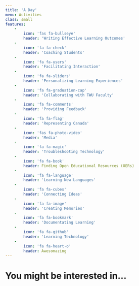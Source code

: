 ```yaml
---
title: 'A Day'
menu: Activities
class: small
features:
    -
        icon: 'fas fa-bullseye'
        header: 'Writing Effective Learning Outcomes'
    -
        icon: 'fa fa-check'
        header: 'Coaching Students'
    -
        icon: 'fa fa-users'
        header: 'Facilitating Interaction'
    -
        icon: 'fa fa-sliders'
        header: 'Personalizing Learning Experiences'
    -
        icon: 'fa fa-graduation-cap'
        header: 'Collaborating with TWU Faculty'
    -
        icon: 'fa fa-comments'
        header: 'Providing Feedback'
    -
        icon: 'fa fa-flag'
        header: 'Representing Canada'
    -
        icon: 'fas fa-photo-video'
        header: 'Media'
    -
        icon: 'fa fa-magic'
        header: 'Troubleshooting Technology'
    -
        icon: 'fa fa-book'
        header: Finding Open Educational Resources (OERs)
    -
        icon: 'fa fa-language'
        header: 'Learning New Languages'
    -
        icon: 'fa fa-cubes'
        header: 'Connecting Ideas'
    -
        icon: 'fa fa-image'
        header: 'Creating Memories'
    -
        icon: 'fa fa-bookmark'
        header: 'Documentating Learning'
    -
        icon: 'fa fa-github'
        header: 'Learning Technology'
    -
        icon: 'fa fa-heart-o'
        header: Awesomazing
---
```


# You might be interested in...
